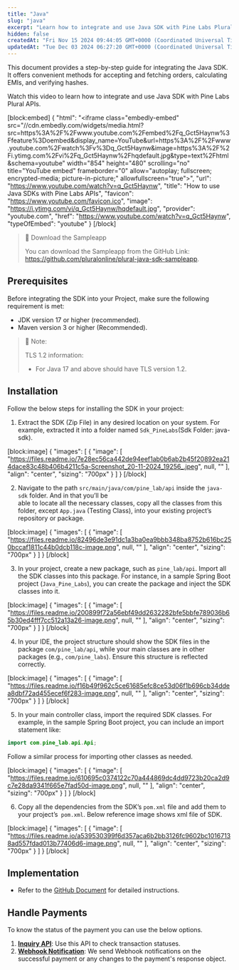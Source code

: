 ```yaml
---
title: "Java"
slug: "java"
excerpt: "Learn how to integrate and use Java SDK with Pine Labs Plural APIs."
hidden: false
createdAt: "Fri Nov 15 2024 09:44:05 GMT+0000 (Coordinated Universal Time)"
updatedAt: "Tue Dec 03 2024 06:27:20 GMT+0000 (Coordinated Universal Time)"
---
```

This document provides a step-by-step guide for integrating the Java SDK. It offers convenient methods for accepting and fetching orders, calculating EMIs, and verifying hashes.

Watch this video to learn how to integrate and use Java SDK with Pine Labs Plural APIs. 

[block:embed]
{
  "html": "<iframe class=\"embedly-embed\" src=\"//cdn.embedly.com/widgets/media.html?src=https%3A%2F%2Fwww.youtube.com%2Fembed%2Fq_Gct5Haynw%3Ffeature%3Doembed&display_name=YouTube&url=https%3A%2F%2Fwww.youtube.com%2Fwatch%3Fv%3Dq_Gct5Haynw&image=https%3A%2F%2Fi.ytimg.com%2Fvi%2Fq_Gct5Haynw%2Fhqdefault.jpg&type=text%2Fhtml&schema=youtube\" width=\"854\" height=\"480\" scrolling=\"no\" title=\"YouTube embed\" frameborder=\"0\" allow=\"autoplay; fullscreen; encrypted-media; picture-in-picture;\" allowfullscreen=\"true\"></iframe>",
  "url": "https://www.youtube.com/watch?v=q_Gct5Haynw",
  "title": "How to use Java SDKs with Pine Labs APIs",
  "favicon": "https://www.youtube.com/favicon.ico",
  "image": "https://i.ytimg.com/vi/q_Gct5Haynw/hqdefault.jpg",
  "provider": "youtube.com",
  "href": "https://www.youtube.com/watch?v=q_Gct5Haynw",
  "typeOfEmbed": "youtube"
}
[/block]


> 📘 Download the Sampleapp
> 
> You can download the Sampleapp from the GitHub Link: <https://github.com/pluralonline/plural-java-sdk-sampleapp>.

## Prerequisites

Before integrating the SDK into your Project, make sure the following requirement is met:

- JDK version 17 or higher (recommended).
- Maven version 3 or higher (Recommended).

> 📘 Note:
> 
> TLS 1.2 information:
> 
> - For Java 17 and above should have TLS version 1.2.

## Installation

Follow the below steps for installing the SDK in your project:

1. Extract the SDK (Zip File) in any desired location on your system. For example, extracted it into a folder named `Sdk_PineLabs`(Sdk Folder: java-sdk).

[block:image]
{
  "images": [
    {
      "image": [
        "https://files.readme.io/7e28ec56ca442de94eef1ab0b6ab2b45f20892ea214dace83c48b406b4211c5a-Screenshot_20-11-2024_19256_.jpeg",
        null,
        ""
      ],
      "align": "center",
      "sizing": "700px"
    }
  ]
}
[/block]


2. Navigate to the path `src/main/java/com/pine_lab/api` inside the `java-sdk` folder. And in that you’ll be  
   able to locate all the necessary classes, copy all the classes from this folder, except `App.java` (Testing Class), into your existing project’s repository or package.

[block:image]
{
  "images": [
    {
      "image": [
        "https://files.readme.io/82496de3e91dc1a3ba0ea9bbb348ba8752b616bc250bccaf1811c44b0dcb118c-image.png",
        null,
        ""
      ],
      "align": "center",
      "sizing": "700px"
    }
  ]
}
[/block]


3. In your project, create a new package, such as `pine_lab/api`. Import all the SDK classes into this package. For instance, in a sample Spring Boot project (`Java_Pine_Labs`), you can create the package and inject the SDK classes into it.

[block:image]
{
  "images": [
    {
      "image": [
        "https://files.readme.io/200899f72a56ebf49dd2632282bfe5bbfe789036b65b30ed4fff7cc512a13a26-image.png",
        null,
        ""
      ],
      "align": "center",
      "sizing": "700px"
    }
  ]
}
[/block]


4. In your IDE, the project structure should show the SDK files in the package `com/pine_lab/api`, while your main classes are in other packages (e.g., `com/pine_labs`). Ensure this structure is reflected correctly.

[block:image]
{
  "images": [
    {
      "image": [
        "https://files.readme.io/f16b49f962c5ce61685efc8ce53d06f1b696cb34ddea8dbf72ad455ecef6f283-image.png",
        null,
        ""
      ],
      "align": "center",
      "sizing": "700px"
    }
  ]
}
[/block]


5. In your main controller class, import the required SDK classes. For example, in the sample Spring Boot project, you can include an import statement like:

```java Java
import com.pine_lab.api.Api;
```

Follow a similar process for importing other classes as needed.

[block:image]
{
  "images": [
    {
      "image": [
        "https://files.readme.io/610695c0374122c70a444869dc4dd9723b20ca2d9c7e28da9341f665e7fad50d-image.png",
        null,
        ""
      ],
      "align": "center",
      "sizing": "700px"
    }
  ]
}
[/block]


6. Copy all the dependencies from the SDK’s `pom.xml` file and add them to your project’s` pom.xml`. Below reference image shows xml file of SDK.

[block:image]
{
  "images": [
    {
      "image": [
        "https://files.readme.io/a539530399f6d357aca6b2bb3126fc9602bc10167138ad557fdad013b77406d6-image.png",
        null,
        ""
      ],
      "align": "center",
      "sizing": "700px"
    }
  ]
}
[/block]


## Implementation

- Refer to the <a href="https://github.com/pluralonline/plural-java-sdk" target="_blank">GitHub Document</a> for detailed instructions.

## Handle Payments

To know the status of the payment you can use the below options.

1. **<a href="<https://developer.pluralonline.com/v2.0/reference/payment-inquiry-refund" target="_blank">Inquiry API</a>**: Use this API to check transaction statuses.
2. **<a href="https://developer.pluralonline.com/v2.0/docs/developer-tools-webhook" target="_blank">Webhook Notification</a>**: We send Webhook notifications on the successful payment or any changes to the payment's response object.
